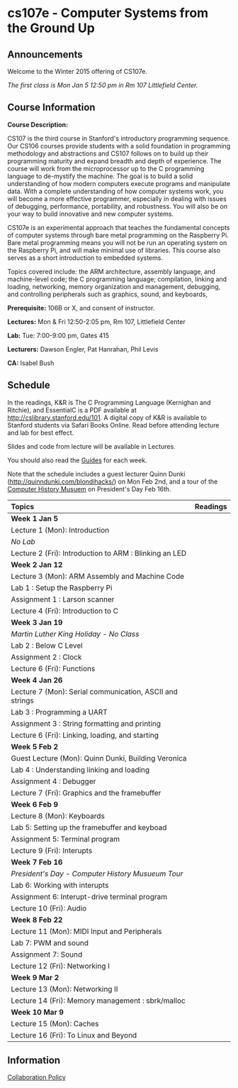 # cs107e - Computer Systems from the Ground Up

## Announcements

Welcome to the Winter 2015 offering of CS107e.

*The first class is Mon Jan 5 12:50 pm in Rm 107 Littlefield Center.*

## Course Information 

**Course Description:** 

CS107 is the third course in Stanford's introductory programming sequence.
Our CS106 courses provide students with a solid foundation in programming methodology and abstractions and CS107 follows on to build up their programming maturity and expand breadth and depth of experience. The course will work from the 
microprocessor up to the C programming language to de-mystify the machine.
The goal is to build a solid understanding of how modern computers
execute programs and manipulate data.
With a complete understanding of how computer systems work,
you will become a more effective programmer,
especially in dealing with issues of 
debugging, performance, portability, and robustness.
You will also be on your way to build innovative and new computer systems.

CS107e is an experimental approach 
that teaches the fundamental concepts of computer systems 
through bare metal programming on the Raspberry Pi.
Bare metal programming means you will not be run an operating
system on the Raspberry Pi, and will make minimal use of libraries.
This course also serves as a short introduction to embedded systems.

Topics covered include:
the ARM architecture, assembly language, and machine-level code;
the C programming language;
compilation, linking and loading,
networking, memory organization and management, debugging, and
controlling peripherals such as graphics, sound, and keyboards,

**Prerequisite:** 106B or X, and consent of instructor. 

**Lectures:** Mon & Fri 12:50-2:05 pm, Rm 107, Littlefield Center

**Lab:** Tue: 7:00-9:00 pm, Gates 415

**Lecturers:** Dawson Engler, Pat Hanrahan, Phil Levis

**CA:** Isabel Bush

## Schedule

In the readings, K&R is The C Programming Language (Kernighan and Ritchie),
and EssentialC is a PDF available at http://cslibrary.stanford.edu/101. 
A digital copy of K&R is available to Stanford students via Safari Books Online.
Read before attending lecture and lab for best effect.

Slides and code from lecture will be available in Lectures.

You should also read the [Guides](guides/README.md) for each week.

Note that the schedule includes a guest lecturer
Quinn Dunki (http://quinndunki.com/blondihacks/)
on Mon Feb 2nd, 
and a tour of the [Computer History Musuem](http://www.computerhistory.org/)
on President's Day Feb 16th.


| Topics | Readings |
| :----- | :------- |
| **Week 1 Jan 5**| |
| Lecture 1 (Mon): Introduction |  |
| *No Lab* | |
| Lecture 2 (Fri): Introduction to ARM : Blinking an LED | |
| **Week 2 Jan 12** | |
| Lecture 3 (Mon): ARM Assembly and Machine Code | |
| Lab 1 : Setup the Raspberry Pi | |
| Assignment 1 : Larson scanner | |
| Lecture 4 (Fri): Introduction to C | |
| **Week 3 Jan 19** | |
| *Martin Luther King Holiday - No Class* | |
| Lab 2 : Below C Level| |
| Assignment 2 : Clock | |
| Lecture 6 (Fri): Functions | |
| **Week 4 Jan 26** | |
| Lecture 7 (Mon): Serial communication, ASCII and strings | |
| Lab 3 : Programming a UART | |
| Assignment 3 : String formatting and printing | |
| Lecture 6 (Fri): Linking, loading, and starting| |
| **Week 5 Feb 2** | |
| Guest Lecture (Mon): Quinn Dunki, Building Veronica | |
| Lab 4 : Understanding linking and loading | |
| Assignment 4 : Debugger | |
| Lecture 7 (Fri): Graphics and the framebuffer | |
| **Week 6 Feb 9** | |
| Lecture 8 (Mon): Keyboards | |
| Lab 5: Setting up the framebuffer and keyboad| |
| Assignment 5: Terminal program | | 
| Lecture 9 (Fri): Interupts | |
| **Week 7 Feb 16** | |
| *President's Day - Computer History Musueum Tour* | |
| Lab 6: Working with interupts
| Assignment 6: Interupt-drive terminal program
| Lecture 10 (Fri): Audio
| **Week 8 Feb 22** | |
| Lecture 11 (Mon): MIDI Input and Peripherals | |
| Lab 7: PWM and sound | |
| Assignment 7: Sound | |
| Lecture 12 (Fri): Networking I | |
| **Week 9 Mar 2** | |
| Lecture 13 (Mon): Networking II | |
| Lecture 14 (Fri): Memory management : sbrk/malloc | |
| **Week 10 Mar 9** | |
| Lecture 15 (Mon): Caches | |
| Lecture 16 (Fri): To Linux and Beyond | |



## Information

[Collaboration Policy](collaboration.md)



